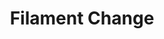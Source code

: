 ---
tag: m0600
codes:
- M600
title: Filament Change
long:
- The `M600` command initiates the filament change procedure. The basic procedure
  will move the print head away from the print, eject the filament, wait for new filament
  to be inserted and the user to confirm, load and prime the filament, and continue
  with the print.
notes:
- Requires `ADVANCED_PAUSE_FEATURE`.
- The settings for this command can be found in `Configuration.h`. At this time `M600`
  requires an LCD controller.
parameters: 
example: 
examples:
- pre: With no parameters `M600` uses the settings in `Configuration.h`.
  code: M600 ; execute filament change
---